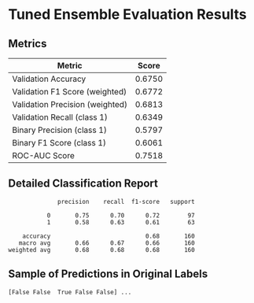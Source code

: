 # Tuned Ensemble Evaluation Results

## Metrics

| Metric                    | Score    |
|---------------------------|----------|
| Validation Accuracy       | 0.6750 |
| Validation F1 Score (weighted) | 0.6772 |
| Validation Precision (weighted) | 0.6813 |
| Validation Recall (class 1) | 0.6349 |
| Binary Precision (class 1) | 0.5797 |
| Binary F1 Score (class 1) | 0.6061 |
| ROC-AUC Score             | 0.7518 |

## Detailed Classification Report

```
              precision    recall  f1-score   support

           0       0.75      0.70      0.72        97
           1       0.58      0.63      0.61        63

    accuracy                           0.68       160
   macro avg       0.66      0.67      0.66       160
weighted avg       0.68      0.68      0.68       160

```

## Sample of Predictions in Original Labels

`[False False  True False False] ...`
